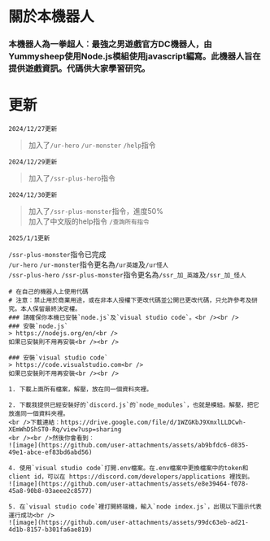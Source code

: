 # 關於本機器人
<h3> 本機器人為一拳超人︰最強之男遊戲官方DC機器人，由Yummysheep使用Node.js模組使用javascript編寫。此機器人旨在提供遊戲資訊。代碼供大家學習研究。</h3>

# 更新
```
2024/12/27更新
```
>加入了`/ur-hero`
`/ur-monster`
`/help`指令
```
2024/12/29更新
```
>加入了`/ssr-plus-hero`指令
```
2024/12/30更新
```
>加入了`/ssr-plus-monster`指令，進度50%<br />
>加入了中文版的help指令 `/查詢所有指令`
```
2025/1/1更新
```
`/ssr-plus-monster`指令已完成 <br />
`/ur-hero` `/ur-monster`指令更名為`/ur英雄`及`/ur怪人` <br />
`/ssr-plus-hero` `/ssr-plus-monster`指令更名為`/ssr_加_英雄`及`/ssr_加_怪人` <br />

```
# 在自己的機器人上使用代碼
# 注意︰禁止用於商業用途，或在非本人授權下更改代碼並公開已更改代碼，只允許參考及研究。本人保留最終決定權。
### 請確保你本機已安裝`node.js`及`visual studio code`。<br /><br />
### 安裝`node.js`
> https://nodejs.org/en/<br />
如果已安裝則不用再安裝<br /><br />

### 安裝`visual studio code`
> https://code.visualstudio.com<br />
如果已安裝則不用再安裝<br /><br />

1. 下載上面所有檔案，解壓，放在同一個資料夾裡。

2. 下載我提供已經安裝好的`discord.js`的`node_modules`，也就是模組。解壓，把它放進同一個資料夾裡。
<br />下載連結︰https://drive.google.com/file/d/1WZGKbJ9XmxlLLDCwh-XEmWhDShST0-Rq/view?usp=sharing
<br /><br />然後你會看到︰
![image](https://github.com/user-attachments/assets/ab9bfdc6-d835-49e1-abce-ef83bd6abd56)

4. 使用`visual studio code`打開.env檔案。在.env檔案中更換檔案中的token和client id，可以在 https://discord.com/developers/applications 裡找到。
![image](https://github.com/user-attachments/assets/e8e39464-f078-45a8-90b8-03aeee2c8577)

5. 在`visual studio code`裡打開終端機，輸入`node index.js`，出現以下圖示代表運行成功<br />
![image](https://github.com/user-attachments/assets/99dc63eb-ad21-4d1b-8157-b301fa6ae819)

